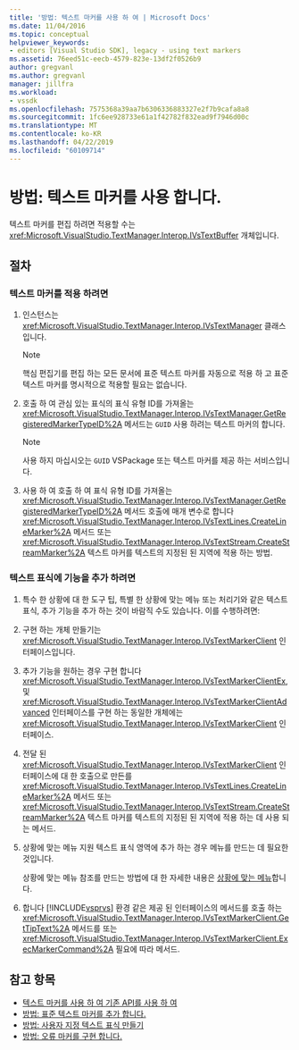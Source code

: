 ```yaml
---
title: '방법: 텍스트 마커를 사용 하 여 | Microsoft Docs'
ms.date: 11/04/2016
ms.topic: conceptual
helpviewer_keywords:
- editors [Visual Studio SDK], legacy - using text markers
ms.assetid: 76eed51c-eecb-4579-823e-13df2f0526b9
author: gregvanl
ms.author: gregvanl
manager: jillfra
ms.workload:
- vssdk
ms.openlocfilehash: 7575368a39aa7b6306336883327e2f7b9cafa8a8
ms.sourcegitcommit: 1fc6ee928733e61a1f42782f832ead9f7946d00c
ms.translationtype: MT
ms.contentlocale: ko-KR
ms.lasthandoff: 04/22/2019
ms.locfileid: "60109714"
---
```

# <a name="how-to-use-text-markers"></a>방법: 텍스트 마커를 사용 합니다.
텍스트 마커를 편집 하려면 적용할 수는 <xref:Microsoft.VisualStudio.TextManager.Interop.IVsTextBuffer> 개체입니다.

## <a name="procedures"></a>절차

### <a name="to-apply-text-markers"></a>텍스트 마커를 적용 하려면

1. 인스턴스는 <xref:Microsoft.VisualStudio.TextManager.Interop.IVsTextManager> 클래스입니다.

    > [!NOTE]
    >  핵심 편집기를 편집 하는 모든 문서에 표준 텍스트 마커를 자동으로 적용 하 고 표준 텍스트 마커를 명시적으로 적용할 필요는 없습니다.

2. 호출 하 여 관심 있는 표식의 표식 유형 ID를 가져올는 <xref:Microsoft.VisualStudio.TextManager.Interop.IVsTextManager.GetRegisteredMarkerTypeID%2A> 메서드는 `GUID` 사용 하려는 텍스트 마커의 합니다.

    > [!NOTE]
    >  사용 하지 마십시오는 `GUID` VSPackage 또는 텍스트 마커를 제공 하는 서비스입니다.

3. 사용 하 여 호출 하 여 표식 유형 ID를 가져올는 <xref:Microsoft.VisualStudio.TextManager.Interop.IVsTextManager.GetRegisteredMarkerTypeID%2A> 메서드 호출에 매개 변수로 합니다 <xref:Microsoft.VisualStudio.TextManager.Interop.IVsTextLines.CreateLineMarker%2A> 메서드 또는 <xref:Microsoft.VisualStudio.TextManager.Interop.IVsTextStream.CreateStreamMarker%2A> 텍스트 마커를 텍스트의 지정된 된 지역에 적용 하는 방법.

### <a name="to-add-features-to-text-markers"></a>텍스트 표식에 기능을 추가 하려면

1. 특수 한 상황에 대 한 도구 팁, 특별 한 상황에 맞는 메뉴 또는 처리기와 같은 텍스트 표식, 추가 기능을 추가 하는 것이 바람직 수도 있습니다. 이를 수행하려면:

2. 구현 하는 개체 만들기는 <xref:Microsoft.VisualStudio.TextManager.Interop.IVsTextMarkerClient> 인터페이스입니다.

3. 추가 기능을 원하는 경우 구현 합니다 <xref:Microsoft.VisualStudio.TextManager.Interop.IVsTextMarkerClientEx>, 및 <xref:Microsoft.VisualStudio.TextManager.Interop.IVsTextMarkerClientAdvanced> 인터페이스를 구현 하는 동일한 개체에는 <xref:Microsoft.VisualStudio.TextManager.Interop.IVsTextMarkerClient> 인터페이스.

4. 전달 된 <xref:Microsoft.VisualStudio.TextManager.Interop.IVsTextMarkerClient> 인터페이스에 대 한 호출으로 만든를 <xref:Microsoft.VisualStudio.TextManager.Interop.IVsTextLines.CreateLineMarker%2A> 메서드 또는 <xref:Microsoft.VisualStudio.TextManager.Interop.IVsTextStream.CreateStreamMarker%2A> 텍스트 마커를 텍스트의 지정된 된 지역에 적용 하는 데 사용 되는 메서드.

5. 상황에 맞는 메뉴 지원 텍스트 표식 영역에 추가 하는 경우 메뉴를 만드는 데 필요한 것입니다.

    상황에 맞는 메뉴 참조를 만드는 방법에 대 한 자세한 내용은 [상황에 맞는 메뉴](../extensibility/context-menus.md)합니다.

6. 합니다 [!INCLUDE[vsprvs](../code-quality/includes/vsprvs_md.md)] 환경 같은 제공 된 인터페이스의 메서드를 호출 하는 <xref:Microsoft.VisualStudio.TextManager.Interop.IVsTextMarkerClient.GetTipText%2A> 메서드를 또는 <xref:Microsoft.VisualStudio.TextManager.Interop.IVsTextMarkerClient.ExecMarkerCommand%2A> 필요에 따라 메서드.

## <a name="see-also"></a>참고 항목
- [텍스트 마커를 사용 하 여 기존 API를 사용 하 여](../extensibility/using-text-markers-with-the-legacy-api.md)
- [방법: 표준 텍스트 마커를 추가 합니다.](../extensibility/how-to-add-standard-text-markers.md)
- [방법: 사용자 지정 텍스트 표식 만들기](../extensibility/how-to-create-custom-text-markers.md)
- [방법: 오류 마커를 구현 합니다.](../extensibility/how-to-implement-error-markers.md)